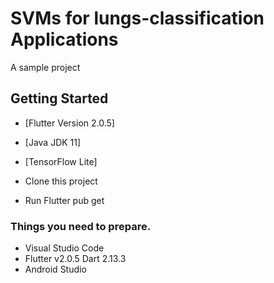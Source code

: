 # SVMs for lungs-classification Applications

A sample project

## Getting Started

- [Flutter Version 2.0.5]
- [Java JDK 11]
- [TensorFlow Lite]


- Clone this project
- Run Flutter pub get

### Things you need to prepare.

- Visual Studio Code
- Flutter v2.0.5 Dart 2.13.3
- Android Studio

